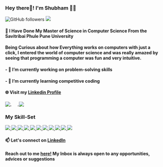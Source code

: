 ### Hey there👋! I'm Shubham 👋🏾   

![GitHub followers](https://img.shields.io/github/followers/ShubhVadke?label=Follow&style=social)
![](https://komarev.com/ghpvc/?username=your-github-ShubhVadke&color=blueviolet)


#### 🌱 I Have Done My Master of Science in Computer Science From the Savitribai Phule Pune University
#### Being Curious about how Everything works on computers with just a click, I entered the world of computer science and was really amazed by seeing that programming a computer was fun and very intuitive.
#### - 🔭 I’m currently working on problem-solving skills
#### - 🌱 I’m currently learning competitive coding

#### 🌐 Visit my [Linkedin Profile](https://www.linkedin.com/in/shubhamvadke/)

<!--<img align = "left" src="https://raw.githubusercontent.com/SujeetJawale/SujeetJawale/master/gif1.gif"  width="200" height="185" alt="Hello!">        -->
<!--![Sujeet's github stats](https://github-readme-stats.vercel.app/api?username=SujeetJawale&show_icons=true&theme=cobalt&count_private=true)-->
<!--![Top Languagess](https://github-readme-stats.vercel.app/api/top-langs/?username=SujeetJawale&theme=cobalt&langs_count=8&layout=compact)-->

<a href="https://github.com/ShubhVadke">
  <img align="center" src="https://github-readme-stats.vercel.app/api/top-langs/?username=ShubhVadke&theme=cobalt&langs_count=8&layout=compact" />
</a>
&nbsp;&nbsp;&nbsp;&nbsp;&nbsp;<a href="https://github.com/ShubhVadke">
  <img align="center" src="https://github-readme-stats.vercel.app/api?username=ShubhVadke&show_icons=true&theme=cobalt&count_private=true" />
</a>



### My Skill-Set
<a href="https://github.com/ShubhVadke">
<img src="https://img.shields.io/badge/java-%23ED8B00.svg?&style=for-the-badge&logo=java&logoColor=white"/>
</a>
<a href="https://github.com/ShubhVadke">
  <img src="https://img.shields.io/badge/springboot-%2314354C.svg?&style=for-the-badge&logo=spring&logoColor=white"/>
</a>
<a href="https://github.com/ShubhVadke">
<img src="https://img.shields.io/badge/html5%20-%23E34F26.svg?&style=for-the-badge&logo=html5&logoColor=white"/>
</a>
<a href="https://github.com/ShubhVadke">
<img src="https://img.shields.io/badge/css3%20-%231572B6.svg?&style=for-the-badge&logo=css3&logoColor=white"/>
</a>
<a href="https://github.com/ShubhVadke">
<img src="https://img.shields.io/badge/javascript%20-%23323330.svg?&style=for-the-badge&logo=javascript&logoColor=%23F7DF1E"/>
</a>
<a href="https://github.com/ShubhVadke">
  <img src="https://img.shields.io/badge/react%20-%2300599C.svg?&style=for-the-badge&logo=reactjs%2B%2B&ogoColor=white"/>
</a>
<a href="https://github.com/ShubhVadke">
<img src="https://img.shields.io/badge/git%20-%23F05033.svg?&style=for-the-badge&logo=git&logoColor=white"/>
</a>
<a href="https://github.com/ShubhVadke">
<img src="https://img.shields.io/badge/github%20-%23121011.svg?&style=for-the-badge&logo=github&logoColor=white"/>
</a>
<a href="https://github.com/ShubhVadke">
<img src="https://img.shields.io/badge/mysql-%2300f.svg?&style=for-the-badge&logo=mysql&logoColor=white"/>
</a>
<a href="https://github.com/ShubhVadke">
<img src ="https://img.shields.io/badge/sqlite-%3121011.svg?&style=for-the-badge&logo=sqlite&logoColor=white"/>
</a>
<a href="https://github.com/ShubhVadke">
<img src="https://img.shields.io/badge/mongo%20-%23150458.svg?&style=for-the-badge&logo=mongo&logoColor=white"/>
</a>


#### 📫 Let's connect on [LinkedIn](https://www.linkedin.com/in/shubhamvadke/)
#### Reach out to me [here!](mailto:shubhvadke@gmail.com?subject=[GitHub]) My Inbox is always open to any opportunities, advices or suggestions
